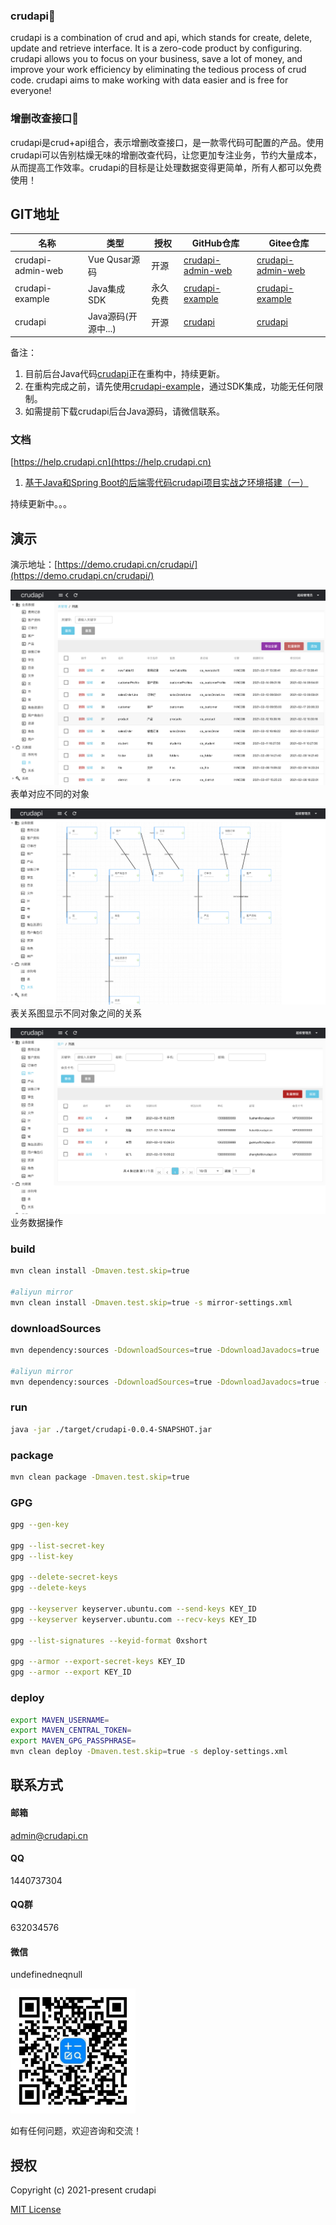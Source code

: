 ### crudapi👋
crudapi is a combination of crud and api, which stands for create, delete, update and retrieve interface. It is a zero-code product by configuring. crudapi allows you to focus on your business, save a lot of money, and improve your work efficiency by eliminating the tedious process of crud code. crudapi aims to make working with data easier and is free for everyone! 

### 增删改查接口👋
crudapi是crud+api组合，表示增删改查接口，是一款零代码可配置的产品。使用crudapi可以告别枯燥无味的增删改查代码，让您更加专注业务，节约大量成本，从而提高工作效率。crudapi的目标是让处理数据变得更简单，所有人都可以免费使用！

## GIT地址
名称 | 类型 | 授权 | GitHub仓库 | Gitee仓库
--- | --- | --- | --- | ---
crudapi-admin-web | Vue Qusar源码 | 开源 | [crudapi-admin-web](https://github.com/crudapi/crudapi-admin-web) | [crudapi-admin-web](https://gitee.com/crudapi/crudapi-admin-web)
crudapi-example| Java集成SDK | 永久免费 | [crudapi-example](https://github.com/crudapi/crudapi-example) | [crudapi-example](https://gitee.com/crudapi/crudapi-example)
crudapi| Java源码(开源中...) | 开源 | [crudapi](https://github.com/crudapi/crudapi) | [crudapi](https://gitee.com/crudapi/crudapi)

备注：
1. 目前后台Java代码[crudapi](https://github.com/crudapi/crudapi)正在重构中，持续更新。
2. 在重构完成之前，请先使用[crudapi-example](https://github.com/crudapi/crudapi-example)，通过SDK集成，功能无任何限制。
3. 如需提前下载crudapi后台Java源码，请微信联系。

### 文档
[https://help.crudapi.cn](https://help.crudapi.cn)

1. [基于Java和Spring Boot的后端零代码crudapi项目实战之环境搭建（一）](https://help.crudapi.cn/crudapi/helloworld.html)

持续更新中。。。

## 演示
演示地址：[https://demo.crudapi.cn/crudapi/](https://demo.crudapi.cn/crudapi/)

![table](./img/table.png)
表单对应不同的对象

![relation](./img/relation.png)
表关系图显示不同对象之间的关系

![customer](./img/customer.png)
业务数据操作

### build
```bash
mvn clean install -Dmaven.test.skip=true

#aliyun mirror
mvn clean install -Dmaven.test.skip=true -s mirror-settings.xml
```

### downloadSources
```bash
mvn dependency:sources -DdownloadSources=true -DdownloadJavadocs=true

#aliyun mirror
mvn dependency:sources -DdownloadSources=true -DdownloadJavadocs=true -s mirror-settings.xml
```

### run
```bash
java -jar ./target/crudapi-0.0.4-SNAPSHOT.jar
```

### package
```bash
mvn clean package -Dmaven.test.skip=true
```

### GPG
```bash
gpg --gen-key

gpg --list-secret-key
gpg --list-key

gpg --delete-secret-keys
gpg --delete-keys

gpg --keyserver keyserver.ubuntu.com --send-keys KEY_ID
gpg --keyserver keyserver.ubuntu.com --recv-keys KEY_ID

gpg --list-signatures --keyid-format 0xshort

gpg --armor --export-secret-keys KEY_ID
gpg --armor --export KEY_ID
```

### deploy
```bash
export MAVEN_USERNAME=
export MAVEN_CENTRAL_TOKEN=
export MAVEN_GPG_PASSPHRASE=
mvn clean deploy -Dmaven.test.skip=true -s deploy-settings.xml
```

## 联系方式
#### 邮箱
admin@crudapi.cn

#### QQ
1440737304

#### QQ群
632034576

#### 微信
undefinedneqnull

<div align="left">
  <img width = "200" src="./img/crudapiweixin.jpeg">
</div>

如有任何问题，欢迎咨询和交流！

## 授权

Copyright (c) 2021-present crudapi

[MIT License](https://baike.baidu.com/item/MIT许可证)

